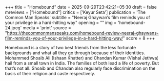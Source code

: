 +++
title = "Homebound"
date = 2025-09-29T23:42:21+05:30
draft = false
mreviews = ["Homebound"]
critics = ['Keyur Seta']
publication = 'The Common Man Speaks'
subtitle = "Neeraj Ghaywan’s film reminds you of your privilege in a hard-hitting way"
opening = ""
img = 'homebound-24.jpeg'
media = 'print'
source = "https://thecommonmanspeaks.com/homebound-review-neeraj-ghaywans-film-reminds-you-of-your-privilege-in-a-hard-hitting-way/"
score = 8
+++

Homebound is a story of two best friends from the less fortunate backgrounds and what all they go through because of their identities. Mohammed Shoaib Ali (Ishaan Khatter) and Chandan Kumar (Vishal Jethwa) hail from a small town in India. The families of both lead a life of poverty. But that’s not all. Shoaib and Chandan also regularly face discrimination on the basis of their religion and caste respectively.
